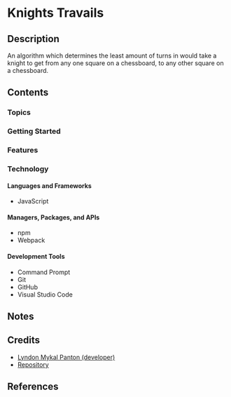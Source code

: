 # Knights Travails

## Description

An algorithm which determines the least amount of turns in would take a
knight to get from any one square on a chessboard, to any other square on a
chessboard.

## Contents

### Topics

### Getting Started

### Features

### Technology

#### Languages and Frameworks

- JavaScript

#### Managers, Packages, and APIs

- npm
- Webpack

#### Development Tools

- Command Prompt
- Git
- GitHub
- Visual Studio Code

## Notes

## Credits

- [Lyndon Mykal Panton (developer)](https://github.com/lyndonpanton)
- [Repository](https://github.com/lyndonpanton/knights-travails)

## References
